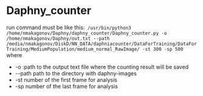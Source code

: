 # Daphny_counter
run command must be like this:` /usr/bin/python3 /home/nmakagonov/Daphny/daphny_counter/Daphny_counter.py -o /home/nmakagonov/Daphny/out.txt --path /media/nmakagonov/DiskD/NN_DATA/daphniacounter/DataForTraining/DataForTraining/MediumPopulation/medium_normal_RawImage/ -st 300 -sp 500`
where 
- -o :path to the output text file where the counting result will be saved 
- --path path to the directory with daphny-images  
- -st number of the first frame for analysis
- -sp number of the last frame for analysis

